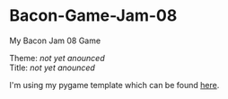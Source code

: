 Bacon-Game-Jam-08
=================

My Bacon Jam 08 Game

Theme: *not yet anounced*  
Title: *not yet anounced*

I'm using my pygame template which can be found [here](https://github.com/HarryBeadle/Pygame-Template/tree/master).
